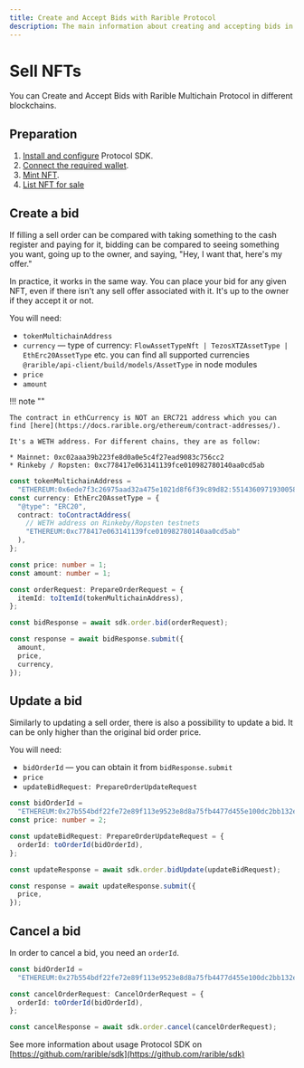 ```yaml
---
title: Create and Accept Bids with Rarible Protocol
description: The main information about creating and accepting bids in Rarible Multichain Protocol
---
```


# Sell NFTs

You can Create and Accept Bids with Rarible Multichain Protocol in different blockchains.

## Preparation

1. [Install and configure](https://docs.rarible.org/union-sdk/#installation) Protocol SDK.
2. [Connect the required wallet](https://docs.rarible.org/union-sdk/#metamask-integration-with-rarible).
3. [Mint NFT](mint.md).
4. [List NFT for sale](order.md)

## Create a bid

If filling a sell order can be compared with taking something to the cash register and paying for it, bidding can be compared to seeing something you want, going up to the owner, and saying, "Hey, I want that, here's my offer."

In practice, it works in the same way. You can place your bid for any given NFT, even if there isn't any sell offer associated with it. It's up to the owner if they accept it or not.

You will need:

* `tokenMultichainAddress`
* `currency` — type of currency: `FlowAssetTypeNft | TezosXTZAssetType | EthErc20AssetType` etc. you can find all supported currencies `@rarible/api-client/build/models/AssetType` in node modules
* `price`
* `amount`

!!! note ""

    The contract in ethCurrency is NOT an ERC721 address which you can find [here](https://docs.rarible.org/ethereum/contract-addresses/).

    It's a WETH address. For different chains, they are as follow:

    * Mainnet: 0xc02aaa39b223fe8d0a0e5c4f27ead9083c756cc2
    * Rinkeby / Ropsten: 0xc778417e063141139fce010982780140aa0cd5ab

```typescript
const tokenMultichainAddress =
  "ETHEREUM:0x6ede7f3c26975aad32a475e1021d8f6f39c89d82:55143609719300586327244080327388661151936544170854464635146779205246455382052";
const currency: EthErc20AssetType = {
  "@type": "ERC20",
  contract: toContractAddress(
    // WETH address on Rinkeby/Ropsten testnets
    "ETHEREUM:0xc778417e063141139fce010982780140aa0cd5ab"
  ),
};

const price: number = 1;
const amount: number = 1;

const orderRequest: PrepareOrderRequest = {
  itemId: toItemId(tokenMultichainAddress),
};

const bidResponse = await sdk.order.bid(orderRequest);

const response = await bidResponse.submit({
  amount,
  price,
  currency,
});
```

## Update a bid

Similarly to updating a sell order, there is also a possibility to update a bid.  It can be only higher than the original bid order price.

You will need:

* `bidOrderId` — you can obtain it from `bidResponse.submit`
* `price`
* `updateBidRequest: PrepareOrderUpdateRequest`

```typescript
const bidOrderId =
  "ETHEREUM:0x27b554bdf22fe72e89f113e9523e8d8a75fb4477d455e100dc2bb132e7f51682";
const price: number = 2;

const updateBidRequest: PrepareOrderUpdateRequest = {
  orderId: toOrderId(bidOrderId),
};

const updateResponse = await sdk.order.bidUpdate(updateBidRequest);

const response = await updateResponse.submit({
  price,
});
```

## Cancel a bid

In order to cancel a bid, you need an `orderId`.

```typescript
const bidOrderId =
  "ETHEREUM:0x27b554bdf22fe72e89f113e9523e8d8a75fb4477d455e100dc2bb132e7f51682";

const cancelOrderRequest: CancelOrderRequest = {
  orderId: toOrderId(bidOrderId),
};

const cancelResponse = await sdk.order.cancel(cancelOrderRequest);
```

See more information about usage Protocol SDK on [https://github.com/rarible/sdk](https://github.com/rarible/sdk)
